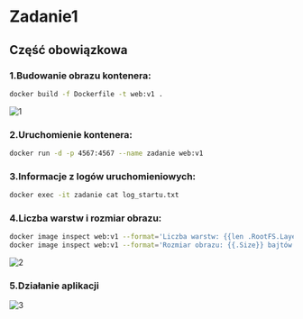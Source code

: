 # Zadanie1
## Część obowiązkowa
### 1.Budowanie obrazu kontenera: 
```bash
docker build -f Dockerfile -t web:v1 .
```
![1](img/Zrzuty_ekranu-1.png)
### 2.Uruchomienie kontenera: 
```bash
docker run -d -p 4567:4567 --name zadanie web:v1
```
### 3.Informacje z logów uruchomieniowych: 
```bash
docker exec -it zadanie cat log_startu.txt
```
### 4.Liczba warstw i rozmiar obrazu: 
```bash
docker image inspect web:v1 --format='Liczba warstw: {{len .RootFS.Layers}}' 
docker image inspect web:v1 --format='Rozmiar obrazu: {{.Size}} bajtów'
```
![2](img/Zrzuty_ekranu-2.png)
### 5.Działanie aplikacji
![3](img/Zrzuty_ekranu-3.png)
